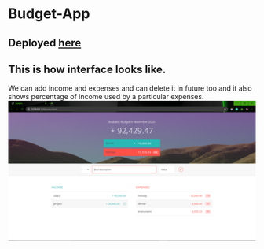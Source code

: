 # Budget-App
## Deployed [here](https://azhanali.github.io/Budget-App/)

## This is how interface looks like.

We can add income and expenses and can delete it in future too and it also shows percentage of income used by a particular expenses.
![](Demo.png)
